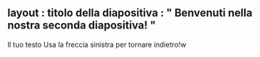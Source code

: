 layout : titolo della diapositiva
 : " Benvenuti nella nostra seconda diapositiva! "
---
Il tuo testo 
Usa la freccia sinistra per tornare indietro!w
